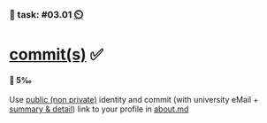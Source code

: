 ### 💪 task: #03.01 [⏲️](https://youtu.be/1gQJUjgCqrU)

# [commit(s)](https://github.com/git-guides/git-commit) ✅

#### 🏅 5‰

Use [public (non private)](https://docs.github.com/en/account-and-profile/setting-up-and-managing-your-personal-account-on-github/managing-email-preferences/setting-your-commit-email-address#setting-your-commit-email-address-on-github) identity and commit (with university eMail + [summary & detail](https://github.com/digital-sustainability/module-eoss-hs23-sandbox/commit/76f08b1bc9439b54be89befb32bbf4bd90670d85)) link to your profile in [about.md](https://github.com/digital-sustainability/module-eoss-hs23-sandbox/blob/main/about.md)